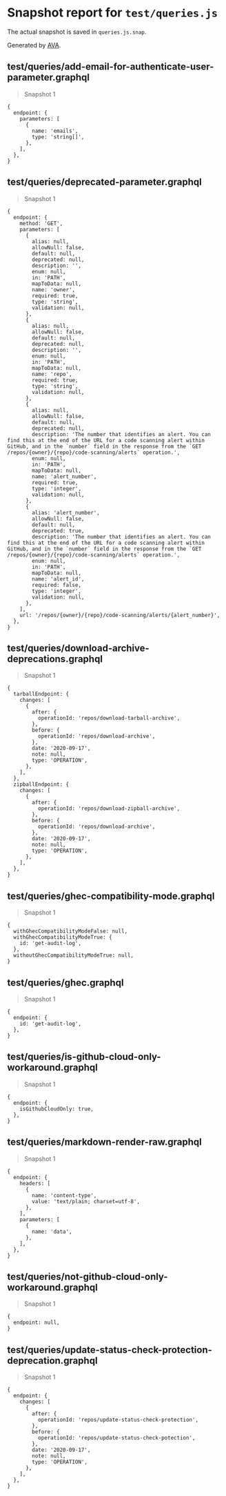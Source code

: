 # Snapshot report for `test/queries.js`

The actual snapshot is saved in `queries.js.snap`.

Generated by [AVA](https://avajs.dev).

## test/queries/add-email-for-authenticate-user-parameter.graphql

> Snapshot 1

    {
      endpoint: {
        parameters: [
          {
            name: 'emails',
            type: 'string[]',
          },
        ],
      },
    }

## test/queries/deprecated-parameter.graphql

> Snapshot 1

    {
      endpoint: {
        method: 'GET',
        parameters: [
          {
            alias: null,
            allowNull: false,
            default: null,
            deprecated: null,
            description: '',
            enum: null,
            in: 'PATH',
            mapToData: null,
            name: 'owner',
            required: true,
            type: 'string',
            validation: null,
          },
          {
            alias: null,
            allowNull: false,
            default: null,
            deprecated: null,
            description: '',
            enum: null,
            in: 'PATH',
            mapToData: null,
            name: 'repo',
            required: true,
            type: 'string',
            validation: null,
          },
          {
            alias: null,
            allowNull: false,
            default: null,
            deprecated: null,
            description: 'The number that identifies an alert. You can find this at the end of the URL for a code scanning alert within GitHub, and in the `number` field in the response from the `GET /repos/{owner}/{repo}/code-scanning/alerts` operation.',
            enum: null,
            in: 'PATH',
            mapToData: null,
            name: 'alert_number',
            required: true,
            type: 'integer',
            validation: null,
          },
          {
            alias: 'alert_number',
            allowNull: false,
            default: null,
            deprecated: true,
            description: 'The number that identifies an alert. You can find this at the end of the URL for a code scanning alert within GitHub, and in the `number` field in the response from the `GET /repos/{owner}/{repo}/code-scanning/alerts` operation.',
            enum: null,
            in: 'PATH',
            mapToData: null,
            name: 'alert_id',
            required: false,
            type: 'integer',
            validation: null,
          },
        ],
        url: '/repos/{owner}/{repo}/code-scanning/alerts/{alert_number}',
      },
    }

## test/queries/download-archive-deprecations.graphql

> Snapshot 1

    {
      tarballEndpoint: {
        changes: [
          {
            after: {
              operationId: 'repos/download-tarball-archive',
            },
            before: {
              operationId: 'repos/download-archive',
            },
            date: '2020-09-17',
            note: null,
            type: 'OPERATION',
          },
        ],
      },
      zipballEndpoint: {
        changes: [
          {
            after: {
              operationId: 'repos/download-zipball-archive',
            },
            before: {
              operationId: 'repos/download-archive',
            },
            date: '2020-09-17',
            note: null,
            type: 'OPERATION',
          },
        ],
      },
    }

## test/queries/ghec-compatibility-mode.graphql

> Snapshot 1

    {
      withGhecCompatibilityModeFalse: null,
      withGhecCompatibilityModeTrue: {
        id: 'get-audit-log',
      },
      withoutGhecCompatibilityModeTrue: null,
    }

## test/queries/ghec.graphql

> Snapshot 1

    {
      endpoint: {
        id: 'get-audit-log',
      },
    }

## test/queries/is-github-cloud-only-workaround.graphql

> Snapshot 1

    {
      endpoint: {
        isGithubCloudOnly: true,
      },
    }

## test/queries/markdown-render-raw.graphql

> Snapshot 1

    {
      endpoint: {
        headers: [
          {
            name: 'content-type',
            value: 'text/plain; charset=utf-8',
          },
        ],
        parameters: [
          {
            name: 'data',
          },
        ],
      },
    }

## test/queries/not-github-cloud-only-workaround.graphql

> Snapshot 1

    {
      endpoint: null,
    }

## test/queries/update-status-check-protection-deprecation.graphql

> Snapshot 1

    {
      endpoint: {
        changes: [
          {
            after: {
              operationId: 'repos/update-status-check-protection',
            },
            before: {
              operationId: 'repos/update-status-check-potection',
            },
            date: '2020-09-17',
            note: null,
            type: 'OPERATION',
          },
        ],
      },
    }
